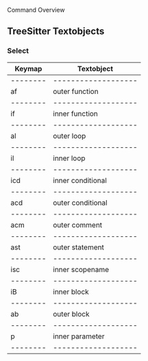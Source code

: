 Command Overview

TreeSitter Textobjects
-----------
### Select

| Keymap | Textobject        |
|--------|-------------------|
|--------|-------------------|
| af     | outer function    |
|--------|-------------------|
| if     | inner function    |
|--------|-------------------|
| al     | outer loop        |
|--------|-------------------|
| il     | inner loop        |
|--------|-------------------|
| icd    | inner conditional |
|--------|-------------------|
| acd    | outer conditional |
|--------|-------------------|
| acm    | outer comment     |
|--------|-------------------|
| ast    | outer statement   |
|--------|-------------------|
| isc    | inner scopename   |
|--------|-------------------|
| iB     | inner block       |
|--------|-------------------|
| ab     | outer block       |
|--------|-------------------|
| p      | inner parameter   |
|--------|-------------------|
